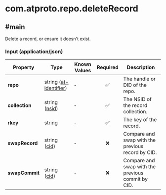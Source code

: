 # com.atproto.repo.deleteRecord

## #main

Delete a record, or ensure it doesn't exist.

### Input (application/json)

| Property | Type | Known Values | Required | Description |
| --- | --- | --- | :---: | --- |
| **repo** | string ([at-identifier](https://atproto.com/specs/lexicon#at-identifier)) | - | ✅ | The handle or DID of the repo. |
| **collection** | string ([nsid](https://atproto.com/specs/nsid)) | - | ✅ | The NSID of the record collection. |
| **rkey** | string | - | ✅ | The key of the record. |
| **swapRecord** | string ([cid](https://atproto.com/specs/repository#cid-formats)) | - | ❌ | Compare and swap with the previous record by CID. |
| **swapCommit** | string ([cid](https://atproto.com/specs/repository#cid-formats)) | - | ❌ | Compare and swap with the previous commit by CID. |
